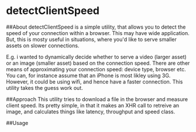 # detectClientSpeed

##About
detectClientSpeed is a simple utility, that allows you to detect the speed of your connection within a browser. This may have wide application. But, this is mosty useful in situations, where you'd like to serve smaller assets on slower connections. 

E.g. i wanted to dynamically decide whether to serve a video (larger asset) or an image (smaller asset) based on the connection speed. There are other means of approximating your connection speed: device type, browser etc. You can, for instance assume that an iPhone is most likley using 3G. However, it could be using wifi, and hence have a faster connection. This utility takes the guess work out. 

##Approach
This utility tries to download a file in the browser and measure client speed. Its pretty simple, in that it makes an XHR call to retreive an image, and calculates things like latency, throughput and speed class.

##Usage



